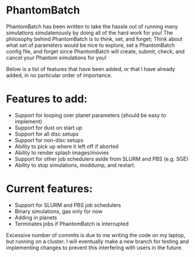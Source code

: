# PhantomBatch

PhantomBatch has been written to take the hassle out of running many simulations simulatenously by doing all of the hard work for you!
The philosophy behind PhantomBatch is to think, set, and forget; Think about what set of parameters would be nice to explore, set a 
PhantomBatch config file, and forget since PhantomBatch will create, submit, check, and cancel your Phantom simulations for you!

Below is a list of features that have been added, or that I have already added, in no particular order of importance.

# Features to add:
- Support for looping over planet parameters (should be easy to implement)
- Support for dust on start up
- Support for all disc setups
- Support for non-disc setups
- Ability to pick up where it left off if aborted
- Ability to render splash images/movies
- Support for other job schedulers aside from SLURM and PBS (e.g. SGE)
- Ability to stop simulations, moddump, and restart.

# Current features:
- Support for SLURM and PBS job schedulers
- Binary simulations, gas only for now
- Adding in planets
- Terminates jobs if PhantomBatch is interrupted

Excessive number of commits is due to me writing the code on my laptop, but running on a cluster. I will eventually
make a new branch for testing and implementing changes to prevent this interfering with users in the future.
